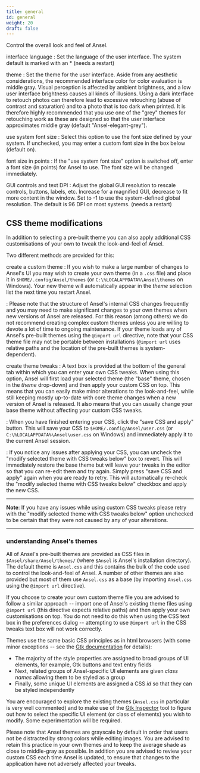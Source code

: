 ```yaml
---
title: general
id: general
weight: 20
draft: false
---
```


Control the overall look and feel of Ansel.

interface language
: Set the language of the user interface. The system default is marked with an * (needs a restart)

theme
: Set the theme for the user interface. Aside from any aesthetic considerations, the recommended interface color for color evaluation is middle gray. Visual perception is affected by ambient brightness, and a low user interface brightness causes all kinds of illusions. Using a dark interface to retouch photos can therefore lead to excessive retouching (abuse of contrast and saturation) and to a photo that is too dark when printed. It is therefore highly recommended that you use one of the "grey" themes for retouching work as these are designed so that the user interface approximates middle gray (default "Ansel-elegant-grey").

use system font size
: Select this option to use the font size defined by your system. If unchecked, you may enter a custom font size in the box below (default on).

font size in points
: If the "use system font size" option is switched off, enter a font size (in points) for Ansel to use. The font size will be changed immediately.

GUI controls and text DPI
: Adjust the global GUI resolution to rescale controls, buttons, labels, etc. Increase for a magnified GUI, decrease to fit more content in the window. Set to -1 to use the system-defined global resolution. The default is 96 DPI on most systems. (needs a restart)

## CSS theme modifications

In addition to selecting a pre-built theme you can also apply additional CSS customisations of your own to tweak the look-and-feel of Ansel.

Two different methods are provided for this:

create a custom theme
: If you wish to make a large number of changes to Ansel's UI you may wish to create your own theme (in a `.css` file) and place it in `$HOME/.config/Ansel/themes` (or `C:\%LOCALAPPDATA%\Ansel\themes` on Windows). Your new theme will automatically appear in the _theme_ selection list the next time you restart Ansel.

: Please note that the structure of Ansel's internal CSS changes frequently and you may need to make significant changes to your own themes when new versions of Ansel are released. For this reason (among others) we do not recommend creating complex custom themes unless you are willing to devote a lot of time to ongoing maintenance. If your theme loads any of Ansel's pre-built themes using the `@import url` directive, note that your CSS theme file may not be portable between installations (`@import url` uses relative paths and the location of the pre-built themes is system-dependent).

create theme tweaks
: A text box is provided at the bottom of the general tab within which you can enter your own CSS tweaks. When using this option, Ansel will first load your selected theme (the "base" theme, chosen in the _theme_ drop-down) and then apply your custom CSS on top. This means that you can easily make minor alterations to the look-and-feel, while still keeping mostly up-to-date with core theme changes when a new version of Ansel is released. It also means that you can usually change your base theme without affecting your custom CSS tweaks.

: When you have finished entering your CSS, click the "save CSS and apply" button. This will save your CSS to `$HOME/.config/Ansel/user.css` (or `C:\%LOCALAPPDATA%\Ansel\user.css` on Windows) and immediately apply it to the current Ansel session.

: If you notice any issues after applying your CSS, you can uncheck the "modify selected theme with CSS tweaks below" box to revert. This will immediately restore the base theme but will leave your tweaks in the editor so that you can re-edit them and try again. Simply press "save CSS and apply" again when you are ready to retry. This will automatically re-check the "modify selected theme with CSS tweaks below" checkbox and apply the new CSS.

---

**Note**: If you have any issues while using custom CSS tweaks please retry with the "modify selected theme with CSS tweaks below" option unchecked to be certain that they were not caused by any of your alterations.

---

### understanding Ansel's themes

All of Ansel's pre-built themes are provided as CSS files in `$Ansel/share/Ansel/themes/` (where `$Ansel` is Ansel's installation directory). The default theme is `Ansel.css` and this contains the bulk of the code used to control the look-and-feel of Ansel. A number of other themes are also provided but most of them use `Ansel.css` as a base (by importing `Ansel.css` using the `@import url` directive).

If you choose to create your own custom theme file you are advised to follow a similar approach -- import one of Ansel's existing theme files using `@import url` (this directive expects relative paths) and then apply your own customisations on top. You do not need to do this when using the CSS text box in the preferences dialog -- attempting to use `@import url` in the CSS tweaks text box will not work correctly.

Themes use the same basic CSS principles as in html browsers (with some minor exceptions -- see the [Gtk documentation](https://developer-old.gnome.org/gtk3/stable/chap-css-overview.html) for details):

- The majority of the style properties are assigned to broad groups of UI elements, for example, Gtk buttons and text entry fields
- Next, related groups of Ansel-specific UI elements are given _class names_ allowing them to be styled as a group
- Finally, some unique UI elements are assigned a CSS _id_ so that they can be styled independently

You are encouraged to explore the existing themes (`Ansel.css` in particular is very well commented) and to make use of the [Gtk Inspector](https://wiki.gnome.org/Projects/GTK/Inspector) tool to figure out how to select the specific UI element (or class of elements) you wish to modify. Some experimentation will be required.

Please note that Ansel themes are grayscale by default in order that users not be distracted by strong colors while editing images. You are advised to retain this practice in your own themes and to keep the average shade as close to middle-gray as possible. In addition you are advised to review your custom CSS each time Ansel is updated, to ensure that changes to the application have not adversely affected your tweaks.
